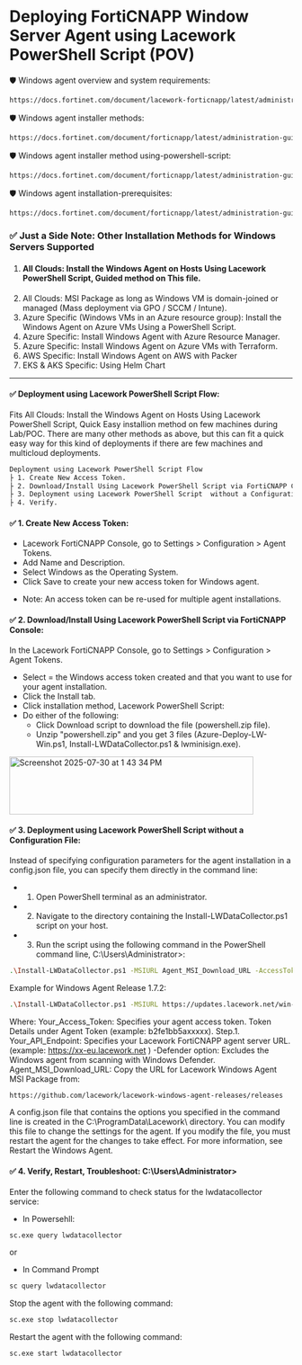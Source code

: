 # Deploying FortiCNAPP Window Server Agent using Lacework PowerShell Script (POV)

🛡️ Windows agent overview and system requirements:
```bash
https://docs.fortinet.com/document/lacework-forticnapp/latest/administration-guide/662064/windows-agent-overview-and-system-requirements
```

🛡️ Windows agent installer methods:
```bash
https://docs.fortinet.com/document/forticnapp/latest/administration-guide/1455/downloading-the-windows-agent-installer
```

🛡️ Windows agent installer method using-powershell-script:
```bash
https://docs.fortinet.com/document/forticnapp/latest/administration-guide/169764/installing-the-windows-agent-using-a-powershell-script
```
🛡️ Windows agent installation-prerequisites:
```bash
https://docs.fortinet.com/document/forticnapp/latest/administration-guide/902600/windows-agent-installation-prerequisites
```

### ✅ Just a Side Note: Other Installation Methods for Windows Servers Supported
1. #### All Clouds: Install the Windows Agent on Hosts Using Lacework PowerShell Script, Guided method on This file.
2. All Clouds: MSI Package as long as Windows VM is domain-joined or managed (Mass deployment via GPO / SCCM / Intune).
3. Azure Specific (Windows VMs in an Azure resource group): Install the Windows Agent on Azure VMs Using a PowerShell Script.
4. Azure Specific: Install Windows Agent with Azure Resource Manager.
5. Azure Specific: Install Windows Agent on Azure VMs with Terraform.
6. AWS Specific: Install Windows Agent on AWS with Packer
7. EKS & AKS Specific: Using Helm Chart

---
#### ✅ Deployment using Lacework PowerShell Script Flow:
Fits All Clouds: Install the Windows Agent on Hosts Using Lacework PowerShell Script, Quick Easy installion method on few machines during Lab/POC.
There are many other methods as above, but this can fit a quick easy way for this kind of deployments if there are few machines and multicloud deployments.

```bash
Deployment using Lacework PowerShell Script Flow
├ 1. Create New Access Token. 
├ 2. Download/Install Using Lacework PowerShell Script via FortiCNAPP Console.
├ 3. Deployment using Lacework PowerShell Script  without a Configuration File.
├ 4. Verify.
```
#### ✅ 1. Create New Access Token:

- Lacework FortiCNAPP Console, go to Settings > Configuration > Agent Tokens.
- Add Name and Description.
- Select Windows as the Operating System.
- Click Save to create your new access token for Windows agent.
  
* Note: An access token can be re-used for multiple agent installations.

#### ✅ 2. Download/Install Using Lacework PowerShell Script via FortiCNAPP Console:
 In the Lacework FortiCNAPP Console, go to Settings > Configuration > Agent Tokens.
- Select = the Windows access token created and that you want to use for your agent installation.
- Click the Install tab.
- Click  installation method, Lacework PowerShell Script:
- Do either of the following:
  - Click Download script to download the file (powershell.zip file).
  - Unzip "powershell.zip" and you get 3 files (Azure-Deploy-LW-Win.ps1, Install-LWDataCollector.ps1 & lwminisign.exe).
<img width="434" height="103" alt="Screenshot 2025-07-30 at 1 43 34 PM" src="https://github.com/user-attachments/assets/01b0b44c-b2e1-4a39-84ef-240a22070ea4" />

#### ✅ 3. Deployment using Lacework PowerShell Script  without a Configuration File:
Instead of specifying configuration parameters for the agent installation in a config.json file, you can specify them directly in the command line:

 - 1. Open PowerShell terminal as an administrator.
 - 2. Navigate to the directory containing the Install-LWDataCollector.ps1 script on your host.
 - 3. Run the script using the following command in the PowerShell command line, C:\Users\Administrator>:
```bash
.\Install-LWDataCollector.ps1 -MSIURL Agent_MSI_Download_URL -AccessToken Your_Access_Token -ServerURL Your_API_Endpoint -Defender

```
Example for Windows Agent Release 1.7.2:
```bash
.\Install-LWDataCollector.ps1 -MSIURL https://updates.lacework.net/win-1.7.2.3973-2023-11-05-release-1.7.0-cc74651519014fec0f7502858b06895a4cf0d802/LWDataCollector.msi  -AccessToken b2fxxxxxx -ServerURL https://lwxx-eu.lacework.net  -Defender
```

Where:
Your_Access_Token:  Specifies your agent access token. Token Details under Agent Token (example: b2fe1bb5axxxxx). Step.1.
Your_API_Endpoint: Specifies your Lacework FortiCNAPP agent server URL. (example: https://xx-eu.lacework.net )
-Defender option: Excludes the Windows agent from scanning with Windows Defender.
Agent_MSI_Download_URL: Copy the URL for Lacework Windows Agent MSI Package from:
```bash
https://github.com/lacework/lacework-windows-agent-releases/releases
```
A config.json file  that contains the options you specified in the command line is created in the C:\ProgramData\Lacework\ directory. 
You can modify this file to change the settings for the agent. If you modify the file, you must restart the agent for the changes to take effect. For more information, see Restart the Windows Agent.


#### ✅ 4. Verify, Restart, Troubleshoot: C:\Users\Administrator>

Enter the following command to check status for the lwdatacollector service: 
- In Powersehll:
```bash
sc.exe query lwdatacollector
```
or
- In Command Prompt
```bash
sc query lwdatacollector
```

Stop the agent with the following command:  

```bash
sc.exe stop lwdatacollector
```

Restart the agent with the following command:  

```bash
sc.exe start lwdatacollector
```
